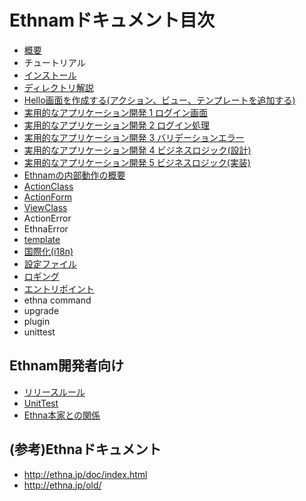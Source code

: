 # Ethnamドキュメント目次

*   [概要](00-intro.md)
*   チュートリアル
 *  [インストール](10-install.md)
 *  [ディレクトリ解説](11-directories.md)
 *  [Hello画面を作成する(アクション、ビュー、テンプレートを追加する)](12-add-action-view-template.md)
 *  [実用的なアプリケーション開発 1 ログイン画面](13-login-form.md)
 *  [実用的なアプリケーション開発 2 ログイン処理](14-login-do.md)
 *  [実用的なアプリケーション開発 3 バリデーションエラー](15-login-validation-error.md)
 *  [実用的なアプリケーション開発 4 ビジネスロジック(設計)](16-business-logic.md)
 *  [実用的なアプリケーション開発 5 ビジネスロジック(実装)](17-business-logic-actual.md)
 *  [Ethnamの内部動作の概要](18-internals.md)
*   [ActionClass](ActionClass.md)
*   [ActionForm](AcionForm.md)
*   [ViewClass](ViewClass.md)
*   ActionError
*   EthnaError
*   [template](template.md)
*   [国際化(i18n)](i18n.md)
*   [設定ファイル](config.md)
*   [ロギング](logging.md)
*   [エントリポイント](entrypoint.md)
*   ethna command
*   upgrade
*   plugin
*   unittest

## Ethnam開発者向け
*   [リリースルール](90-release.md)
*   [UnitTest](98-unittest.md)
*   [Ethna本家との関係](99-relationship-with-ethna.md)

## (参考)Ethnaドキュメント
* http://ethna.jp/doc/index.html
* http://ethna.jp/old/
